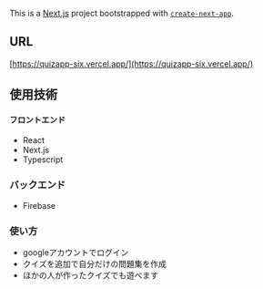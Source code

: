 This is a [Next.js](https://nextjs.org/) project bootstrapped with [`create-next-app`](https://github.com/vercel/next.js/tree/canary/packages/create-next-app).

## URL

[https://quizapp-six.vercel.app/](https://quizapp-six.vercel.app/) 

## 使用技術

#### フロントエンド
- React
- Next.js
- Typescript

### バックエンド
- Firebase

### 使い方
- googleアカウントでログイン
- クイズを追加で自分だけの問題集を作成
- ほかの人が作ったクイズでも遊べます
